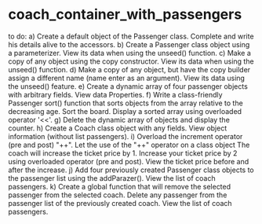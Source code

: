 # coach_container_with_passengers


to do:
a) Create a default object of the Passenger class. Complete and write his details alive to the accessors.
b) Create a Passenger class object using a parameterizer. View its data when
using the unseed() function.
c) Make a copy of any object using the copy constructor. View its data when
using the unseed() function.
d) Make a copy of any object, but have the copy builder assign a different name (name
enter as an argument). View its data using the unseed() feature.
e) Create a dynamic array of four passenger objects with arbitrary fields. View data
Properties.
f) Write a class-friendly Passenger sort() function that sorts objects from the array relative to the
decreasing age. Sort the board. Display a sorted array using overloaded
operator '<<'.
g) Delete the dynamic array of objects and display the counter.
h) Create a Coach class object with any fields. View object information (without list
passengers).
i) Overload the increment operator (pre and post) "++". Let the use of the "++" operator on a class object
The coach will increase the ticket price by 1. Increase your ticket price by 2 using overloaded
operator (pre and post). View the ticket price before and after the increase.
j) Add four previously created Passenger class objects to the passenger list using the
addParazer(). View the list of coach passengers.
k) Create a global function that will remove the selected passenger from the selected coach. Delete any
passenger from the passenger list of the previously created coach. View the list of coach passengers.

